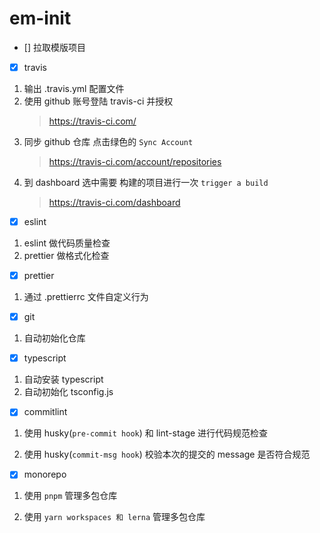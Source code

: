 # em-init

- [] 拉取模版项目

- [x] travis

1. 输出 .travis.yml 配置文件
2. 使用 github 账号登陆 travis-ci 并授权
   > https://travis-ci.com/
3. 同步 github 仓库 点击绿色的 `Sync Account`
   > https://travis-ci.com/account/repositories
4. 到 dashboard 选中需要 构建的项目进行一次 `trigger a build`
   > https://travis-ci.com/dashboard

- [x] eslint

1. eslint 做代码质量检查
2. prettier 做格式化检查

- [x] prettier

1. 通过 .prettierrc 文件自定义行为

- [x] git

1. 自动初始化仓库

- [x] typescript

1. 自动安装 typescript
2. 自动初始化 tsconfig.js

- [x] commitlint

1. 使用 husky(`pre-commit hook`) 和 lint-stage 进行代码规范检查

2. 使用 husky(`commit-msg hook`) 校验本次的提交的 message 是否符合规范

- [x] monorepo

1. 使用 `pnpm` 管理多包仓库

2. 使用 `yarn workspaces 和 lerna` 管理多包仓库
